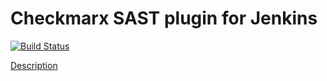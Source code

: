 # Checkmarx SAST plugin for Jenkins

[![Build Status](https://jenkins.ci.cloudbees.com/job/plugins/job/checkmarx-plugin/badge/icon)](https://jenkins.ci.cloudbees.com/job/plugins/job/checkmarx-plugin/)

[Description](https://wiki.jenkins-ci.org/display/JENKINS/Checkmarx+SAST+Plugin)

